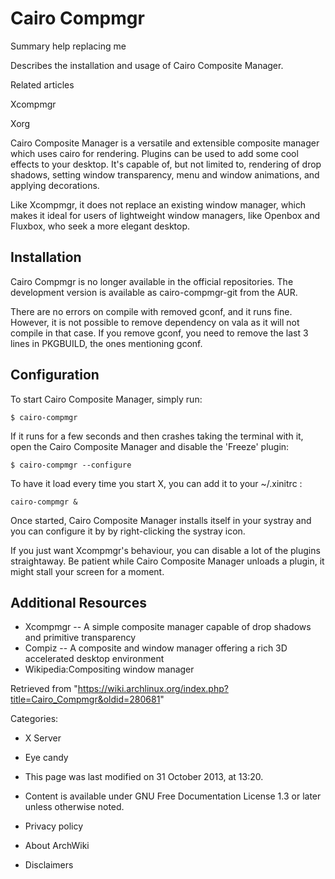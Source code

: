 Cairo Compmgr
=============

Summary help replacing me

Describes the installation and usage of Cairo Composite Manager.

Related articles

Xcompmgr

Xorg

Cairo Composite Manager is a versatile and extensible composite manager
which uses cairo for rendering. Plugins can be used to add some cool
effects to your desktop. It's capable of, but not limited to, rendering
of drop shadows, setting window transparency, menu and window
animations, and applying decorations.

Like Xcompmgr, it does not replace an existing window manager, which
makes it ideal for users of lightweight window managers, like Openbox
and Fluxbox, who seek a more elegant desktop.

Installation
------------

Cairo Compmgr is no longer available in the official repositories. The
development version is available as cairo-compmgr-git from the AUR.

There are no errors on compile with removed gconf, and it runs fine.
However, it is not possible to remove dependency on vala as it will not
compile in that case. If you remove gconf, you need to remove the last 3
lines in PKGBUILD, the ones mentioning gconf.

Configuration
-------------

To start Cairo Composite Manager, simply run:

    $ cairo-compmgr 

If it runs for a few seconds and then crashes taking the terminal with
it, open the Cairo Composite Manager and disable the 'Freeze' plugin:

    $ cairo-compmgr --configure

To have it load every time you start X, you can add it to your
~/.xinitrc :

    cairo-compmgr &

Once started, Cairo Composite Manager installs itself in your systray
and you can configure it by by right-clicking the systray icon.

If you just want Xcompmgr's behaviour, you can disable a lot of the
plugins straightaway. Be patient while Cairo Composite Manager unloads a
plugin, it might stall your screen for a moment.

Additional Resources
--------------------

-   Xcompmgr -- A simple composite manager capable of drop shadows and
    primitive transparency
-   Compiz -- A composite and window manager offering a rich 3D
    accelerated desktop environment
-   Wikipedia:Compositing window manager

Retrieved from
"https://wiki.archlinux.org/index.php?title=Cairo_Compmgr&oldid=280681"

Categories:

-   X Server
-   Eye candy

-   This page was last modified on 31 October 2013, at 13:20.
-   Content is available under GNU Free Documentation License 1.3 or
    later unless otherwise noted.
-   Privacy policy
-   About ArchWiki
-   Disclaimers
